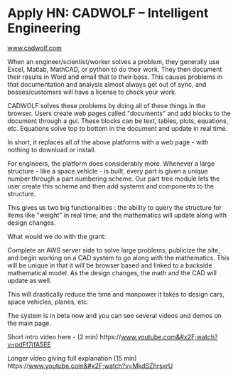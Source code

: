 # Apply HN: CADWOLF – Intelligent Engineering

www.cadwolf.com<p>When an engineer&#x2F;scientist&#x2F;worker solves a problem, they generally use Excel, Matlab, MathCAD, or python to do their work. They then document their results in Word and email that to their boss. This causes problems in that documentation and analysis almost always get out of sync, and bosses&#x2F;customers will have a license to check your work.<p>CADWOLF solves these problems by doing all of these things in the browser. Users create web pages called &quot;documents&quot; and add blocks to the document through a gui. These blocks can be text, tables, plots, equations, etc. Equations solve top to bottom in the document and update in real time.<p>In short, it replaces all of the above platforms with a web page - with nothing to download or install.<p>For engineers, the platform does considerably more. Whenever a large structure - like a space vehicle - is built, every part is given a unique number through a part numbering scheme. Our part tree module lets the user create this scheme and then add systems and components to the structure.<p>This gives us two big functionalities : the ability to query the structure for items like &quot;weight&quot; in real time; and the mathematics will update along with design changes.<p>What would we do with the grant:<p>Complete an AWS server side to solve large problems, publicize the site, and begin working on a CAD system to go along with the mathematics. This will be unique in that it will be browser based and linked to a backside mathematical model. As the design changes, the math and the CAD will update as well.<p>This will drastically reduce the time and manpower it takes to design cars, space vehicles, planes, etc.<p>The system is in beta now and you can see several videos and demos on the main page.<p>Short intro video here - (2 min)
https:&#x2F;&#x2F;www.youtube.com&#x2F;watch?v=pdFf7jfA5EE<p>Longer video giving full explanation (15 min)
https:&#x2F;&#x2F;www.youtube.com&#x2F;watch?v=MkdSZhrsxrU
